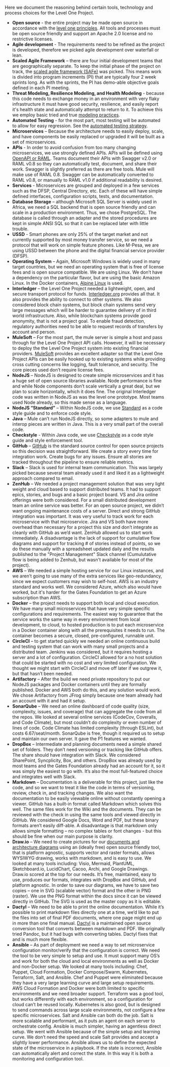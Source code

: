 Here we document the reasoning behind certain tools, technology and process choices for the Level One Project.

* **Open source** - the entire project may be made open source in accordance with the [level one principles](https://leveloneproject.org/wp-content/uploads/2016/03/L1P_Level-One-Principles-and-Perspective.pdf). All tools and processes must be open source friendly and support an Apache 2.0 license and no restrictive licenses.
* **Agile development** - The requirements need to be refined as the project is developed, therefore we picked agile development over waterfall or lean.
* **Scaled Agile Framework** – there are four initial development teams that are geographically separate. To keep the initial phase of the project on track, the [scaled agile framework (SAFe)](www.scaledagileframework.com) was picked. This means work is divided into program increments (PI) that are typically four 2 week sprints long.  As with the sprints, the PI has demo-able objective goals defined in each PI meeting.
* **Threat Modeling, Resilience Modeling, and Health Modeling** - because this code needs to exchange money in an environment with very flaky infrastructure it must have good security, resilience, and easily report it's health state and automatically attempt to return to it. To achieve this we employ basic tried and true [modeling practices](https://github.com/LevelOneProject/Docs/wiki/Architecture-Documentation-Guidelines#second-round). 
* **Automated Testing** - for the most part, most testing will be automated to allow for easy regression. See the [automated testing strategy](https://github.com/LevelOneProject/Docs/wiki/Architecture-Documentation-Guidelines#second-round).
* **Microservices** – Because the architecture needs to easily deploy, scale, and have components be easily replaced or upgraded it will be built as a set of microservices. 
* **APIs** - In order to avoid confusion from too many changing microservices, we use strongly defined APIs. APIs will be defined using [OpenAPI or RAML](https://github.com/LevelOneProject/Docs/wiki/API-Documentation). Teams document their APIs with Swagger v2.0 or RAML v0.8 so they can automatically test, document, and share their work. Swagger is slightly preferred as there are free tools. Mule will make use of RAML 0.8. Swagger can be automatically converted to RAML v0.8, or manually to RAML v1.0 if additional readability is desired.
* **Services** - Microservices are grouped and deployed in a few services such as the DFSP, Central Directory, etc. Each of these will have simple defined interfaces, configuration scripts, tests, and documentation.
* **Database Storage** – although Microsoft SQL Server is widely used in Africa, we need a SQL backend that is open source friendly and can scale in a production environment. Thus, we chose PostgreSQL. The database is called through an adapter and the stored procedures are kept in simple ANSI SQL so that it can be replaced later with little trouble. 
* **USSD** - Smart phones are only 25% of the target market and not currently supported by most money transfer service, so we need a protocol that will work on simple feature phones. Like M-Pesa, we are using USSD between the phone and the digital financial service provider (DFSP).
* **Operating System** – Again, Microsoft Windows is widely used in many target countries, but we need an operating system that is free of license fees and is open source compatible. We are using Linux. We don’t have a dependency on the particular flavor, but are using the basic Amazon Linux. In the Docker containers, [Alpine Linux](https://alpinelinux.org/) is used.
* **Interledger** – the Level One Project needed a lightweight, open, and secure transport protocol for funds. [Interledger.org](http://Interledger.org) provides all that. It also provides the ability to connect to other systems. We also considered block chain systems, but block chain systems send very large messages which will be harder to guarantee delivery of in third world infrastructure. Also, while blockchain systems provide good anonymity, that is not a project goal. To enable fraud detection, regulatory authorities need to be able to request records of transfers by account and person.
* **MuleSoft** – For the most part, the mule server is simple a host and pass through for the Level One Project API calls. However, it will be necessary to deploy the the Level One Project system into existing financial providers. [MuleSoft](https://www.mulesoft.com/) provides an excellent adapter so that the Level One Project APIs can be easily hooked up to existing systems while providing cross cutting concerns like logging, fault tolerance, and security. The core pieces used don’t require license fees.
* **NodeJS** – NodeJS is designed to create simple microservices and it has a huge set of open source libraries available. Node performance is fine and while Node components don’t scale vertically a great deal, but we plan to scale horizontally, which it does fine. The original Interledger code was written in NodeJS as was the level one prototype. Most teams used Node already, so this made sense as a language.
* **NodeJS “Standard”** – Within NodeJS code, we use [Standard](https://www.npmjs.com/package/standard) as a code style guide and to enforce code style.
* **Java** – Mule can’t run NodeJS directly, so some adapters to mule and interop pieces are written in Java. This is a very small part of the overall code.
* **Checkstyle** - Within Java code, we use [Checkstyle](http://checkstyle.sourceforge.net/) as a code style guide and style enforcement tool.
* **GitHub** – [GitHub](https://github.com/LevelOneProject) is the standard source control for open source projects so this decision was straightforward.
We create a story every time for integration work. Create bugs for any issues. Ensure all stories are tracked throughout the pipeline to ensure reliable metrics.
* **Slack** – Slack is used for internal team communication. This was largely picked because several team already used it and liked it as a lightweight approach compared to email. 
* **ZenHub** – We needed a project management solution that was very light weight and cloud based to support distributed teams. It had to support epics, stories, and bugs and a basic project board. VS and Jira online offerings were both considered.  For a small distributed development team an online service was better. For an open source project, we didn’t want ongoing maintenance costs of a server. Direct and strong GitHub integration was important. It was very useful to track work for each microservice with that microservice. Jira and VS both have more overhead than necessary for a project this size and don’t integrate as cleanly with GitHub as we’d want. ZenHub allowed us to start work immediately. A disadvantage is the lack of support for cumulative flow diagrams and support for tracking # of stories instead of points, so we do these manually with a spreadsheet updated daily and the results published to the "Project Management" Slack channel (Cumulutative flow is being added to Zenhub, but wasn't available for most of the project).
* **AWS** – We needed a simple hosting service for our Linux instances, and we aren’t going to use many of the extra services like geo-redundancy, since we expect customers may wish to self-host. AWS is an industry standard and works well. We considered Azure, which also would have worked, but it's harder for the Gates Foundation to get an Azure subscription than AWS.
* **Docker** – the project needs to support both local and cloud execution. We have many small microservices that have very simple specific configurations and requirements. The easiest way to guarantee that the service works the same way in every environment from local development, to cloud, to hosted production is to put each microservice in a Docker container along with all the prerequisites it needs to run. The container becomes a secure, closed, pre-configured, runnable unit. 
* **CircleCI** – to get started quickly we needed an online continuous build and testing system that can work with many small projects and a distributed team. Jenkins was considered, but it requires hosting a server and a lot of configuration. CircleCI allowed for a no host solution that could be started with no cost and very limited configuration. We thought we might start with CircleCI and move off later if we outgrew it, but that hasn’t been needed.
* **Artifactory** – After the build we need private repository to put our NodeJS packages and Docker containers until they are formally published. Docker and AWS both do this, and any solution would work. We chose Artifactory from JFrog simply because one team already had an account with it and had it setup. 
* **SonarQube** – We need an online dashboard of code quality (size, complexity, issues, and coverage) that can aggregate the code from all the repos. We looked at several online services (CodeCov, Coveralls, and Code Climate), but most couldn’t do complexity or even number of lines of code. Code Climate has limited complexity (through ESLint), but costs 6.67/seat/month. SonarQube is free, though it required us to setup and maintain our own server. It gave the P1 features we wanted. 
* **DropBox** – Intermediate and planning documents need a simple shared set of folders. They don’t need versioning or tracking like GitHub offers. The share should have integration with Slack. We considered SharePoint, Syncplicity, Box, and others. DropBox was already used by most teams and the Gates Foundation already had an account for it, so it was simply the easiest to go with. It’s also the most full-featured choice and integrates well with Slack.
* **Markdown** – Documentation is a deliverable for this project, just like the code, and so we want to treat it like the code in terms of versioning, review, check in, and tracking changes. We also want the documentation to be easily viewable online without constantly opening a viewer. GitHub has a built-in format called Markdown which solves this well. The same files work for the Wiki and the documents. They can be reviewed with the check in using the same tools and viewed directly in GitHub. We considered Google Docs, Word and PDF, but these binary formats aren’t easily diff-able. A disadvantage is that markdown only allows simple formatting – no complex tables or font changes - but this should be fine when our main purpose is clarity.
* **Draw.io** – We need to create pictures for our [documents and architecture diagrams](https://github.com/LevelOneProject/Docs/wiki/Architecture-Documentation-Guidelines) using an (ideally free) open source friendly tool, that is platform agnostic, supports vector and raster formats, allows WYSIWYG drawing, works with markdown, and is easy to use. We looked at many tools including: Visio, Mermaid, PlantUML, Sketchboard.io, LucidChart, Cacoo, Archi, and Google Drawings. Draw.io scored at the top for our needs. It’s free, maintained, easy to use, produces our formats, integrates with DropBox and GitHub, and platform agnostic. In order to save our diagrams, we have to save two copies – one in SVG (scalable vector) format and the other in PNG (raster). We use the PNG format within the docs since it can be viewed directly in GitHub. The SVG is used as the master copy as it is editable. 
* **Dactyl** – We need to be able to print the online documentation. While it’s possible to print markdown files directly one at a time, we’d like to put the files into set of final PDF documents, where one page might end up in more than one final manual. [Dactyl](https://github.com/ripple/dactyl) is a maintained open source conversion tool that converts between markdown and PDF. We originally tried Pandoc, but it had bugs with converting tables. Dactyl fixes that and is much more flexible.
* **Ansible** – As part of deployment we need a way to set microservice configuration monitor/verify that the configuration is correct. We need the tool to be very simple to setup and use. It must support many OS’s and work for both the cloud and local environments as well as Docker and non-Docker setup. We looked at many tools including: Chef, Puppet, Cloud Formation, Docker Compose/Swarm, Kubernetes, Terraform, Salt, and Ansible. Chef and Puppet were eliminated because they have a very large learning curve and large setup requirements. AWS Cloud Formation and Docker were both limited to specific environments and we need broader support. Terraform was a good tool, but works differently with each environment, so a configuration for cloud can’t be reused locally. Kubernetes is also good, but is designed to send commands across large scale environments, not configure a few specific microservices. Salt and Ansible can both do the job. Salt is more scalable and performant, as it puts an agent on each server to orchestrate config. Ansible is much simpler, having an agentless direct setup. We went with Ansible because of the simple setup and learning curve. We don’t need the speed and scale Salt provides and accept a slightly lower performance. Ansible allows us to define the expected state of the microservice in a playbook. If the state is incorrect, Ansible can automatically alert and correct the state. In this way it is both a monitoring and configuration tool. 